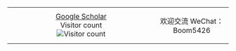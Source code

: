 <table>
  <tr>
    <td align="center" width="60%">
      <a href="https://scholar.google.com/citations?hl=zh-CN&user=y1myk_IAAAAJ&view_op=list_works&sortby=pubdate">Google Scholar</a><br>
      Visitor count<br>
      <img src="https://profile-counter.glitch.me/Boli-trainee/count.svg" alt="Visitor count">
    </td>
    <td align="center" width="30%">
      <p>欢迎交流 WeChat：Boom5426 </p>
<!--       <img src="weixin.jpg" alt="WeChat width"="50px"> -->
    </td>
  </tr>
</table>
